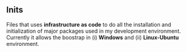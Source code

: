 ## Inits
Files that uses <strong>infrastructure as code</strong> to do all the installation and initialization of major packages used in my development environment.</br>
Currently it allows the boostrap in (i) <b>Windows</b> and (ii) <b>Linux-Ubuntu</b> environment.

